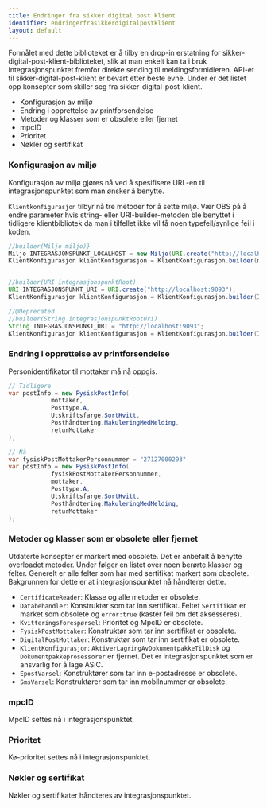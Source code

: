 ```yaml
---
title: Endringer fra sikker digital post klient
identifier: endringerfrasikkerdigitalpostklient
layout: default
---
```



Formålet med dette biblioteket er å tilby en drop-in erstatning for sikker-digital-post-klient-biblioteket, slik at man enkelt kan ta i bruk Integrasjonspunktet fremfor direkte sending til meldingsformidleren.
API-et til sikker-digital-post-klient er bevart etter beste evne. Under er det listet opp konsepter som skiller seg fra sikker-digital-post-klient.


- Konfigurasjon av miljø
- Endring i opprettelse av printforsendelse
- Metoder og klasser som er obsolete eller fjernet 
- mpcID
- Prioritet
- Nøkler og sertifikat 



### Konfigurasjon av miljø
Konfigurasjon av miljø gjøres nå ved å spesifisere URL-en til integrasjonspunktet som man ønsker å benytte.

`Klientkonfigurasjon` tilbyr nå tre metoder for å sette miljø. Vær OBS på å endre parameter hvis string- eller URI-builder-metoden ble benyttet i tidligere klientbibliotek da man i tilfellet ikke vil få noen typefeil/synlige feil i koden. 

```java
//builder(Miljo miljo)}
Miljo INTEGRASJONSPUNKT_LOCALHOST = new Miljo(URI.create("http://localhost:9093"));
KlientKonfigurasjon klientKonfigurasjon = KlientKonfigurasjon.builder(miljo).build();


//builder(URI integrasjonspunktRoot)
URI INTEGRASJONSPUNKT_URI = URI.create("http://localhost:9093");
KlientKonfigurasjon klientKonfigurasjon = KlientKonfigurasjon.builder(INTEGRASJONSPUNKT_URI).build();

//@Deprecated
//builder(String integrasjonspunktRootUri)
String INTEGRASJONSPUNKT_URI = "http://localhost:9093";
KlientKonfigurasjon klientKonfigurasjon = KlientKonfigurasjon.builder(INTEGRASJONSPUNKT_URI).build();
```    

### Endring i opprettelse av printforsendelse

Personidentifikator til mottaker må nå oppgis.

```java
// Tidligere
var postInfo = new FysiskPostInfo(
            mottaker, 
            Posttype.A, 
            Utskriftsfarge.SortHvitt, 
            Posthåndtering.MakuleringMedMelding, 
            returMottaker
);

// Nå   
var fysiskPostMottakerPersonnummer = "27127000293"
var postInfo = new FysiskPostInfo(
            fysiskPostMottakerPersonnummer,
            mottaker, 
            Posttype.A, 
            Utskriftsfarge.SortHvitt, 
            Posthåndtering.MakuleringMedMelding, 
            returMottaker
);
```

### Metoder og klasser som er obsolete eller fjernet
Utdaterte konsepter er markert med obsolete. Det er anbefalt å benytte overloadet metoder. Under følger en listet over noen berørte klasser og felter.
Generelt er alle felter som har med sertifikat markert som obsolete. Bakgrunnen for dette er at integrasjonspunktet nå håndterer dette.

- `CertificateReader`: Klasse og alle metoder er obsolete.
- `Databehandler`: Konstruktør som tar inn sertifikat. Feltet `Sertifikat` er market som obsolete og `error:true` (kaster feil om det aksesseres).
- `Kvitteringsforespørsel`: Prioritet og MpcID er obsolete.
- `FysiskPostMottaker`: Konstruktør som tar inn sertifikat er obsolete.
- `DigitalPostMottaker`: Konstruktør som tar inn sertifikat er obsolete.
- `KlientKonfigurasjon`: `AktiverLagringAvDokumentpakkeTilDisk` og `Dokumentpakkeprosessorer` er fjernet. Det er integrasjonspunktet som er ansvarlig for å lage ASiC.
- `EpostVarsel`: Konstruktører som tar inn e-postadresse er obsolete.
- `SmsVarsel`: Konstruktører som tar inn mobilnummer er obsolete.
 

### mpcID
MpcID settes nå i integrasjonspunktet.

### Prioritet
Kø-prioritet settes nå i integrasjonspunktet.

### Nøkler og sertifikat
Nøkler og sertifikater håndteres av integrasjonspunktet.




